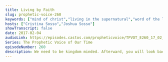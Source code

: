 ```yaml
---
title: Living by Faith
slug: prophetic-voice-260
keywords: ["mind of christ","living in the supernatural","word of the lord","kingdom of god"]
hosts: ["Cristina Sosso","Joshua Sosso"]
showTranscript: false
date: 2017-02-04
audioLink: https://episodes.castos.com/propheticvoice/TPVOT_E260_17_02_04-05_Living_by_Faith.mp3
Series: The Prophetic Voice of Our Time
episodeNumber: 260
description: We need to be kingdom minded. Afterward, you will look back and realize that your situation, challenges, and problems are really puny in comparison to the power of God. Blessed is the man whose trust is in the Lord and whose confidence is in Him.
---
```

